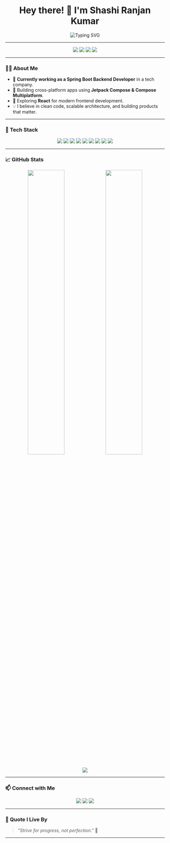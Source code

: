 <!-- ShashiRanjanKumar/README.md -->

<h1 align="center">Hey there! 👋 I'm Shashi Ranjan Kumar</h1>

<p align="center">
  <img src="https://readme-typing-svg.demolab.com/?lines=Mobile+App+Developer+(Android+%26+iOS);Spring+Boot+Backend+Developer;React+Frontend+Learner;Always+Learning+New+Things!&center=true&width=500&height=45" alt="Typing SVG" />
</p>

---

<div align="center">
  <img src="https://img.shields.io/badge/Spring%20Boot%20Developer-6DB33F?style=for-the-badge&logo=spring-boot&logoColor=white" />
  <img src="https://img.shields.io/badge/Android%20Developer-3DDC84?style=for-the-badge&logo=android&logoColor=white" />
  <img src="https://img.shields.io/badge/iOS%20Developer-000000?style=for-the-badge&logo=apple&logoColor=white" />
  <img src="https://img.shields.io/badge/React%20Developer-61DAFB?style=for-the-badge&logo=react&logoColor=black" />
</div>


---

### 🧑‍💻 About Me

- 💼 **Currently working as a Spring Boot Backend Developer** in a tech company.
- 📱 Building cross-platform apps using **Jetpack Compose & Compose Multiplatform**.
- 🌱 Exploring **React** for modern frontend development.
- 💡 I believe in clean code, scalable architecture, and building products that matter.

---

### 🧰 Tech Stack

<p align="center">
  <img src="https://img.shields.io/badge/Kotlin-7F52FF?style=for-the-badge&logo=kotlin&logoColor=white" />
  <img src="https://img.shields.io/badge/Java-007396?style=for-the-badge&logo=java&logoColor=white" />
  <img src="https://img.shields.io/badge/Spring%20Boot-6DB33F?style=for-the-badge&logo=spring-boot&logoColor=white" />
  <img src="https://img.shields.io/badge/Jetpack%20Compose-4285F4?style=for-the-badge&logo=android&logoColor=white" />
  <img src="https://img.shields.io/badge/Compose%20Multiplatform-FF6F61?style=for-the-badge&logo=kotlin&logoColor=white" />
  <img src="https://img.shields.io/badge/JavaScript-F7DF1E?style=for-the-badge&logo=javascript&logoColor=black" />
  <img src="https://img.shields.io/badge/React-61DAFB?style=for-the-badge&logo=react&logoColor=black" />
  <img src="https://img.shields.io/badge/Firebase-FFCA28?style=for-the-badge&logo=firebase&logoColor=black" />
  <img src="https://img.shields.io/badge/MySQL-4479A1?style=for-the-badge&logo=mysql&logoColor=white" />
</p>

---

### 📈 GitHub Stats

<p align="center">
  <img src="https://github-readme-stats.vercel.app/api?username=Shashi7083&show_icons=true&theme=tokyonight" width="48%" />
  <img src="https://streak-stats.demolab.com?user=Shashi7083&theme=tokyonight" width="48%" />
</p>

<p align="center">
  <img src="https://github-readme-activity-graph.vercel.app/graph?username=Shashi7083&theme=tokyo-night" />
</p>

---

### 📫 Connect with Me

<p align="center">
  <a href="mailto:shashikr12047@gmail.com"><img src="https://img.shields.io/badge/Gmail-D14836?style=for-the-badge&logo=gmail&logoColor=white" /></a>
  <a href="https://www.linkedin.com/in/s-r-k/"><img src="https://img.shields.io/badge/LinkedIn-0077B5?style=for-the-badge&logo=linkedin&logoColor=white" /></a>
  <a href="https://github.com/Shashi7083/Shashi7083"><img src="https://img.shields.io/badge/GitHub-181717?style=for-the-badge&logo=github&logoColor=white" /></a>
  </a>
</p>

---

### 🌟 Quote I Live By

> _"Strive for progress, not perfection."_ 🚀

---

